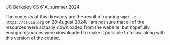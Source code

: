 UC Berkeley CS 61A, summer 2024.

The contents of this directory are the result of running `wget -r https://cs61a.org` on 20 August 2024. I am not sure that all of the resources were actually downloaded from the website, but hopefully enough resources were downloaded to make it possible to follow along with this version of the course.
